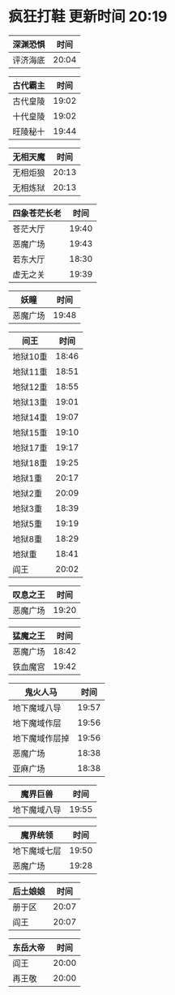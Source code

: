 # 疯狂打鞋 更新时间 20:19

| 深渊恐惧   | 时间    |
|--------|-------|
| 评济海底 | 20:04 |

| 古代霸主   | 时间    |
|--------|-------|
| 古代皇陵 | 19:02 |
| 十代皇陵 | 19:02 |
| 旺陵秘十 | 19:44 |

| 无相天魔   | 时间    |
|--------|-------|
| 无相炬狼 | 20:13 |
| 无相炼狱 | 20:13 |

| 四象苍茫长老   | 时间    |
|--------|-------|
| 苍茫大厅 | 19:40 |
| 恶魔广场 | 19:43 |
| 若东大厅 | 18:30 |
| 虚无之关 | 19:39 |

| 妖瞳   | 时间    |
|--------|-------|
| 恶魔广场 | 19:48 |

| 间王   | 时间    |
|--------|-------|
| 地狱10重 | 18:46 |
| 地狱11重 | 18:51 |
| 地狱12重 | 18:55 |
| 地狱13重 | 19:01 |
| 地狱14重 | 19:07 |
| 地狱15重 | 19:10 |
| 地狱17重 | 19:17 |
| 地狱18重 | 19:25 |
| 地狱1重 | 20:17 |
| 地狱2重 | 20:09 |
| 地狱3重 | 18:39 |
| 地狱5重 | 19:19 |
| 地狱8重 | 18:29 |
| 地狱重 | 18:41 |
| 阎王 | 20:02 |

| 叹息之王   | 时间    |
|--------|-------|
| 恶魔广场 | 19:20 |

| 猛魔之王   | 时间    |
|--------|-------|
| 恶魔广场 | 18:42 |
| 铁血魔宫 | 19:42 |

| 鬼火人马   | 时间    |
|--------|-------|
| 地下魔域八导 | 19:57 |
| 地下魔域作层 | 19:56 |
| 地下魔域作层掉 | 19:56 |
| 恶魔广场 | 18:38 |
| 亚麻广场 | 18:38 |

| 魔界巨兽   | 时间    |
|--------|-------|
| 地下魔域八导 | 19:55 |

| 魔界统领   | 时间    |
|--------|-------|
| 地下魔域七层 | 19:50 |
| 恶魔广场 | 19:28 |

| 后土娘娘   | 时间    |
|--------|-------|
| 册于区 | 20:07 |
| 阎王 | 20:07 |

| 东岳大帝   | 时间    |
|--------|-------|
| 阎王 | 20:00 |
| 再王敬 | 20:00 |
